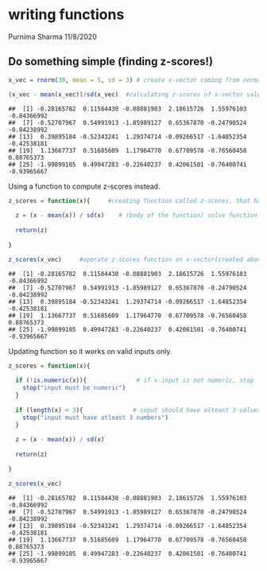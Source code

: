 writing functions
================
Purnima Sharma
11/8/2020

## Do something simple (finding z-scores\!)

``` r
x_vec = rnorm(30, mean = 5, sd = 3) # create x-vector coming from normal distr, it has 30 numbers

(x_vec - mean(x_vec))/sd(x_vec)  #calculating z-scores of x-vector values
```

    ##  [1] -0.28165782  0.11584430 -0.08881903  2.18615726  1.55976103 -0.84366992
    ##  [7] -0.52707967  0.54991913 -1.85989127  0.65367870 -0.24790524 -0.84238992
    ## [13]  0.39895184 -0.52343241  1.29374714 -0.09266517 -1.64852354 -0.42538181
    ## [19]  1.13667737  0.51685609  1.17964770  0.67709578 -0.76560458  0.88765373
    ## [25] -1.99899105  0.49947283 -0.22640237  0.42061501 -0.76400741 -0.93965667

Using a function to compute z-scores instead.

``` r
z_scores = function(x){     #creating function called z-scores, that has input x.
  
  z = (x - mean(x)) / sd(x)    # (body of the function) solve function using input x. Call the solved value z.
  
  return(z)
  
}

z_scores(x_vec)     #operate z-scores function on x-vector(created above:line31). So input is x_vec
```

    ##  [1] -0.28165782  0.11584430 -0.08881903  2.18615726  1.55976103 -0.84366992
    ##  [7] -0.52707967  0.54991913 -1.85989127  0.65367870 -0.24790524 -0.84238992
    ## [13]  0.39895184 -0.52343241  1.29374714 -0.09266517 -1.64852354 -0.42538181
    ## [19]  1.13667737  0.51685609  1.17964770  0.67709578 -0.76560458  0.88765373
    ## [25] -1.99899105  0.49947283 -0.22640237  0.42061501 -0.76400741 -0.93965667

Updating function so it works on valid inputs only.

``` r
z_scores = function(x){
  
  if (!is.numeric(x)){              # if x-input is not numeric, stop
    stop("input must be numeric")
  }
  
  if (length(x) < 3){              # input should have alteast 3-values, if not, stop.
    stop("input must have atleast 3 numbers")
  }
  
  z = (x - mean(x)) / sd(x)    
  
  return(z)
  
}

z_scores(x_vec)    
```

    ##  [1] -0.28165782  0.11584430 -0.08881903  2.18615726  1.55976103 -0.84366992
    ##  [7] -0.52707967  0.54991913 -1.85989127  0.65367870 -0.24790524 -0.84238992
    ## [13]  0.39895184 -0.52343241  1.29374714 -0.09266517 -1.64852354 -0.42538181
    ## [19]  1.13667737  0.51685609  1.17964770  0.67709578 -0.76560458  0.88765373
    ## [25] -1.99899105  0.49947283 -0.22640237  0.42061501 -0.76400741 -0.93965667
